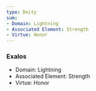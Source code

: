 ```yaml
---
type: Deity
sum:
- Domain: Lightning
- Associated Element: Strength
- Virtue: Honor
---
```

### Exalos
- Domain: Lightning
- Associated Element: Strength
- Virtue: Honor
